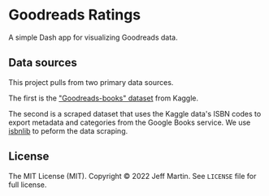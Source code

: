 # Goodreads Ratings
A simple Dash app for visualizing Goodreads data.

## Data sources
This project pulls from two primary data sources.

The first is the ["Goodreads-books" dataset](https://www.kaggle.com/jealousleopard/goodreadsbooks) from Kaggle.

The second is a scraped dataset that uses the Kaggle data's ISBN codes to export metadata and categories from the Google Books service. We use [isbnlib](https://pypi.org/project/isbnlib/) to peform the data scraping.

## License
The MIT License (MIT). Copyright © 2022 Jeff Martin. See `LICENSE` file for full license.
